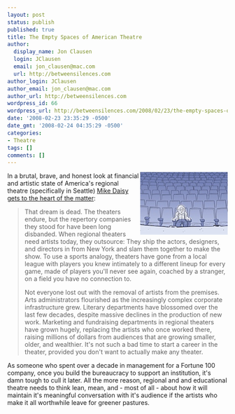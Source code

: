 ```yaml
---
layout: post
status: publish
published: true
title: The Empty Spaces of American Theatre
author:
  display_name: Jon Clausen
  login: JClausen
  email: jon_clausen@mac.com
  url: http://betweensilences.com
author_login: JClausen
author_email: jon_clausen@mac.com
author_url: http://betweensilences.com
wordpress_id: 66
wordpress_url: http://betweensilences.com/2008/02/23/the-empty-spaces-of-american-theatre/
date: '2008-02-23 23:35:29 -0500'
date_gmt: '2008-02-24 04:35:29 -0500'
categories:
- Theatre
tags: []
comments: []
---
```

<p><a href="/images/2008/02/empty-spaces-amtheatre.jpg"><img src="/images/2008/02/empty-spaces-amtheatre-tm.jpg" width="200" height="143" alt="empty_spaces_amtheatre.jpg" align="right" /></a> In a brutal, brave, and honest look at financial and artistic state of America's regional theatre (specifically in Seattle) <a href="http://www.thestranger.com/seattle/Content?oid=503829">Mike Daisy gets to the heart of the matter</a>:</p>
<blockquote><p>
  That dream is dead. The theaters endure, but the repertory companies they stood for have been long disbanded. When regional theaters need artists today, they outsource: They ship the actors, designers, and directors in from New York and slam them together to make the show. To use a sports analogy, theaters have gone from a local league with players you knew intimately to a different lineup for every game, made of players you'll never see again, coached by a stranger, on a field you have no connection to.</p>
<p>  Not everyone lost out with the removal of artists from the premises. Arts administrators flourished as the increasingly complex corporate infrastructure grew. Literary departments have blossomed over the last few decades, despite massive declines in the production of new work. Marketing and fundraising departments in regional theaters have grown hugely, replacing the artists who once worked there, raising millions of dollars from audiences that are growing smaller, older, and wealthier. It's not such a bad time to start a career in the theater, provided you don't want to actually make any theater.
</p></blockquote>
<p>As someone who spent over a decade in management for a Fortune 100 company, once you build the bureaucracy to support an institution, it's damn tough to cull it later. All the more reason, regional and and educational theatre needs to think lean, mean, and - most of all - about how it will maintain it's meaningful conversation with it's audience if the artists who make it all worthwhile leave for greener pastures.</p>
